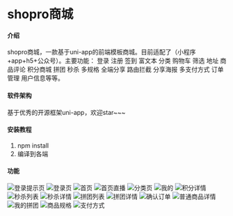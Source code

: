# shopro商城

#### 介绍
shopro商城，一款基于uni-app的前端模板商城。目前适配了（小程序+app+h5+公众号）。主要功能： 登录 注册 签到 富文本 分类 购物车 筛选 地址 商品评论 积分商城 拼团 秒杀 多规格 全端分享 路由拦截 分享海报 多支付方式 订单管理 用户信息等等。


#### 软件架构
基于优秀的开源框架uni-app，欢迎star~~~


#### 安装教程

1.  npm install
2.  编译到各端



#### 功能
![登录提示页](https://images.gitee.com/uploads/images/2020/0609/124433_3f0a280a_2264724.jpeg "登录提示页.jpg")
![登录页](https://images.gitee.com/uploads/images/2020/0609/124452_2f476971_2264724.jpeg "登录页.jpg")
![首页](https://images.gitee.com/uploads/images/2020/0609/124812_7a174aeb_2264724.jpeg "首页.jpg")
![首页直播](https://images.gitee.com/uploads/images/2020/0609/124824_c40b0f9a_2264724.jpeg "首页直播.jpg")
![分类页](https://images.gitee.com/uploads/images/2020/0609/124509_43bd98d9_2264724.jpeg "分类.jpg")
![我的](https://images.gitee.com/uploads/images/2020/0609/124855_1d7bf3c4_2264724.jpeg "我的.jpg")
![积分详情](https://images.gitee.com/uploads/images/2020/0609/124527_81e5f9d7_2264724.jpeg "积分详情01.jpg")
![秒杀列表](https://images.gitee.com/uploads/images/2020/0609/124553_ef7a3e06_2264724.jpeg "秒杀列表.jpg")
![秒杀详情](https://images.gitee.com/uploads/images/2020/0609/124608_b72096ae_2264724.jpeg "秒杀详情01.jpg")
![拼团列表](https://images.gitee.com/uploads/images/2020/0609/124630_e47010bd_2264724.jpeg "拼团列表.jpg")
![拼团详情](https://images.gitee.com/uploads/images/2020/0609/124650_648477ef_2264724.jpeg "拼团详情.jpg")
![确认订单](https://images.gitee.com/uploads/images/2020/0609/124708_33a2f0a0_2264724.jpeg "确认订单.jpg")
![普通商品详情](https://images.gitee.com/uploads/images/2020/0609/124734_208a2a8e_2264724.jpeg "商品详情01.jpg")
![我的拼团](https://images.gitee.com/uploads/images/2020/0609/124911_4f42e585_2264724.jpeg "我的拼团.jpg")
![商品规格](https://images.gitee.com/uploads/images/2020/0609/124923_d8ee7a9e_2264724.jpeg "选择规格.jpg")
![支付方式](https://images.gitee.com/uploads/images/2020/0609/124946_fecbc77d_2264724.jpeg "支付宝支付.jpg")

